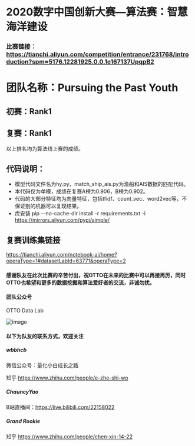# 2020数字中国创新大赛—算法赛：智慧海洋建设
### 比赛链接：https://tianchi.aliyun.com/competition/entrance/231768/introduction?spm=5176.12281925.0.0.1e167137UpqpB2

# 团队名称：Pursuing the Past Youth
## 初赛：Rank1
## 复赛：Rank1
以上排名均为算法线上赛的成绩。

## 代码说明：
- 模型代码文件名为hy.py，match_ship_ais.py为渔船和AIS数据的匹配代码。
- 本代码仅为单模，成绩在复赛A榜为0.906，B榜为0.902。
- 代码的大部分特征均为向量特征，包括tfidf、count_vec、word2vec等，不保证别的机器可以复现结果。
- 库安装 pip --no-cache-dir install -r requirements.txt -i https://mirrors.aliyun.com/pypi/simple/

## 复赛训练集链接
https://tianchi.aliyun.com/notebook-ai/home?operaType=1#datasetLabId=63771&operaType=2

#### 感谢队友在此次比赛的辛苦付出，祝OTTO在未来的比赛中可以再接再厉，同时OTTO也希望和更多的数据挖掘和算法爱好者的交流，非诚勿扰。
#### 团队公众号
OTTO Data Lab

![image](https://github.com/juzstu/TianChi_HaiYang/blob/master/otto_data_lab.png)
#### 以下为队友的联系方式，欢迎关注
##### wbbhcb

微信公众号：量化小白成长之路

知乎 https://www.zhihu.com/people/e-zhe-shi-wo
##### ChauncyYao

B站直播间：https://live.bilibili.com/22158022
##### Grand Rookie

知乎 https://www.zhihu.com/people/chen-xin-14-22
